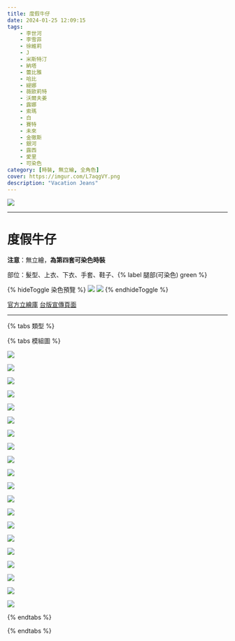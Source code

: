 ```yaml
---
title: 度假牛仔
date: 2024-01-25 12:09:15
tags:
    - 李世河
    - 李雪菲
    - 徐維莉
    - J
    - 米斯特汀
    - 納塔
    - 蕾比雅
    - 哈比
    - 緹娜
    - 薇歐莉特
    - 沃爾夫姜
    - 露娜
    - 索瑪
    - 白
    - 賽特
    - 未來
    - 金徹斯
    - 銀河
    - 露西
    - 愛里
    - 可染色
category: [時裝, 無立繪, 全角色]
cover: https://imgur.com/L7aqgVY.png
description: "Vacation Jeans"
---
```


![](https://imgur.com/zqwg3Wv.png)

---
# 度假牛仔


**注意**：無立繪，**為第四套可染色時裝**

部位：髮型、上衣、下衣、手套、鞋子、{% label 腿部(可染色) green %}

{% hideToggle 染色預覽 %}
![](https://imgur.com/qb1Szcr.png)
![](https://imgur.com/o1BuMyM.png)
{% endhideToggle %}

[官方立繪庫](https://closers.nexon.com/Pds/FanSiteKit)
[台版宣傳頁面](https://www.closers.com.tw/news/D8UULL366)

---
{% tabs 類型 %}
<!-- tab 模組圖-->
{% tabs 模組圖 %}
<!-- tab 李世河(Seha)-->
[![](https://i.imgur.com/E4YCKOmh.jpg)](https://i.imgur.com/E4YCKOm.jpg)
<!-- endtab -->
<!-- tab 李雪菲(Seulbi)-->
[![](https://i.imgur.com/Ak0XMMvh.jpg)](https://i.imgur.com/Ak0XMMv.jpg)
<!-- endtab -->
<!-- tab 徐維莉(Yuri)-->
[![](https://i.imgur.com/oE4TyYPh.jpg)](https://i.imgur.com/oE4TyYP.jpg)
<!-- endtab -->
<!-- tab J-->
[![](https://i.imgur.com/rg2p5YQh.jpg)](https://i.imgur.com/rg2p5YQ.jpg)
<!-- endtab -->
<!-- tab 米斯特汀(Tein)-->
[![](https://i.imgur.com/nA7KhUqh.jpg)](https://i.imgur.com/nA7KhUq.jpg)
<!-- endtab -->
<!-- tab 納塔(Nata)-->
[![](https://i.imgur.com/D8n3vlFh.jpg)](https://i.imgur.com/D8n3vlF.jpg)
<!-- endtab -->
<!-- tab 蕾比雅(Levia)-->
[![](https://i.imgur.com/auKepzZh.jpg)](https://i.imgur.com/auKepzZ.jpg)
<!-- endtab -->
<!-- tab 哈比(Harpy)-->
[![](https://i.imgur.com/irayF2ch.jpg)](https://i.imgur.com/irayF2c.jpg)
<!-- endtab -->
<!-- tab 緹娜(Tina)-->
[![](https://i.imgur.com/cMYXqmSh.jpg)](https://i.imgur.com/cMYXqmS.jpg)
<!-- endtab -->
<!-- tab 薇歐莉特(Violet)-->
[![](https://i.imgur.com/58Un4Xph.jpg)](https://i.imgur.com/58Un4Xp.jpg)
<!-- endtab -->
<!-- tab 沃爾夫姜(Wolfgang)-->
[![](https://i.imgur.com/gigmSKph.jpg)](https://i.imgur.com/gigmSKp.jpg)
<!-- endtab -->
<!-- tab 露娜(Luna)-->
[![](https://i.imgur.com/DcVKbgph.jpg)](https://i.imgur.com/DcVKbgp.jpg)
<!-- endtab -->
<!-- tab 索瑪(Soma)-->
[![](https://i.imgur.com/djp4sxXh.jpg)](https://i.imgur.com/djp4sxX.jpg)
<!-- endtab -->
<!-- tab 白(Bai)-->
[![](https://i.imgur.com/pkqvp1Lh.jpg)](https://i.imgur.com/pkqvp1L.jpg)
<!-- endtab -->
<!-- tab 賽特(Seth)-->
[![](https://i.imgur.com/SYIEzu4h.jpg)](https://i.imgur.com/SYIEzu4.jpg)
<!-- endtab -->
<!-- tab 未來(Mirae)-->
[![](https://i.imgur.com/4GO8EINh.jpg)](https://i.imgur.com/4GO8EIN.jpg)
<!-- endtab -->
<!-- tab 徹斯(Chulsoo)-->
[![](https://i.imgur.com/ZMSqUuMh.jpg)](https://i.imgur.com/ZMSqUuM.jpg)
<!-- endtab -->
<!-- tab 銀河(Eunha)-->
[![](https://i.imgur.com/IfkDloMh.jpg)](https://i.imgur.com/IfkDloM.jpg)
<!-- endtab -->
<!-- tab 露西(Lucy)-->
[![](https://i.imgur.com/0aWHydah.jpg)](https://i.imgur.com/0aWHyda.jpg)
<!-- endtab -->
<!-- tab 愛里(Aeri)-->
[![](https://i.imgur.com/3xQf7y2h.jpg)](https://i.imgur.com/3xQf7y2.jpg)
<!-- endtab -->
{% endtabs %}
<!-- endtab -->

{% endtabs %}

